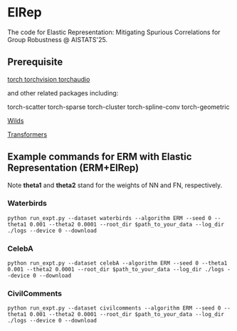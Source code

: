 # ElRep
The code for Elastic Representation: Mitigating Spurious Correlations for Group Robustness @ AISTATS'25.

## Prerequisite

[torch torchvision torchaudio](https://pytorch.org/get-started/locally/)

and other related packages including:

torch-scatter torch-sparse torch-cluster torch-spline-conv torch-geometric

[Wilds](https://github.com/p-lambda/wilds)

[Transformers](https://huggingface.co/docs/transformers/en/installation)

## Example commands for ERM with Elastic Representation (ERM+ElRep)

Note **theta1** and **theta2** stand for the weights of NN and FN, respectively.

### Waterbirds

```
python run_expt.py --dataset waterbirds --algorithm ERM --seed 0 --theta1 0.001 --theta2 0.0001 --root_dir $path_to_your_data --log_dir ./logs --device 0 --download
```

### CelebA
```
python run_expt.py --dataset celebA --algorithm ERM --seed 0 --theta1 0.001 --theta2 0.0001 --root_dir $path_to_your_data --log_dir ./logs --device 0 --download
```

### CivilComments
```
python run_expt.py --dataset civilcomments --algorithm ERM --seed 0 --theta1 0.001 --theta2 0.0001 --root_dir $path_to_your_data --log_dir ./logs --device 0 --download
```
